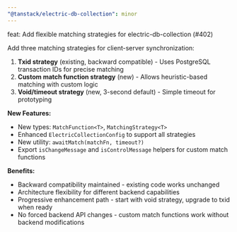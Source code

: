 ```yaml
---
"@tanstack/electric-db-collection": minor
---
```


feat: Add flexible matching strategies for electric-db-collection (#402)

Add three matching strategies for client-server synchronization:
1. **Txid strategy** (existing, backward compatible) - Uses PostgreSQL transaction IDs for precise matching
2. **Custom match function strategy** (new) - Allows heuristic-based matching with custom logic  
3. **Void/timeout strategy** (new, 3-second default) - Simple timeout for prototyping

**New Features:**
- New types: `MatchFunction<T>`, `MatchingStrategy<T>`
- Enhanced `ElectricCollectionConfig` to support all strategies
- New utility: `awaitMatch(matchFn, timeout?)`
- Export `isChangeMessage` and `isControlMessage` helpers for custom match functions

**Benefits:**
- Backward compatibility maintained - existing code works unchanged
- Architecture flexibility for different backend capabilities  
- Progressive enhancement path - start with void strategy, upgrade to txid when ready
- No forced backend API changes - custom match functions work without backend modifications

